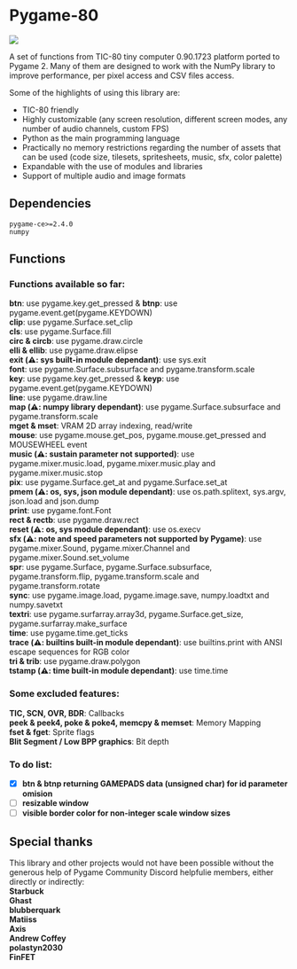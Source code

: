 # Pygame-80

![](https://user-images.githubusercontent.com/74131798/159044855-2366e15f-3730-4eab-b7f9-bc2c800cb9f6.gif)

A set of functions from TIC-80 tiny computer 0.90.1723 platform ported to Pygame 2. Many of them are designed to work with the NumPy library to improve performance, per pixel access and CSV files access.   

Some of the highlights of using this library are:  
* TIC-80 friendly  
* Highly customizable (any screen resolution, different screen modes, any number of audio channels, custom FPS)  
* Python as the main programming language  
* Practically no memory restrictions regarding the number of assets that can be used (code size, tilesets, spritesheets, music, sfx, color palette)  
* Expandable with the use of modules and libraries  
* Support of multiple audio and image formats  

## Dependencies
```
pygame-ce>=2.4.0
numpy
```
## Functions
### Functions available so far:  
**btn**: use pygame.key.get_pressed & **btnp**: use pygame.event.get(pygame.KEYDOWN)  
**clip**: use pygame.Surface.set_clip  
**cls**: use pygame.Surface.fill  
**circ & circb**: use pygame.draw.circle  
**elli & ellib**: use pygame.draw.elipse  
**exit (⚠️: sys built-in module dependant)**: use sys.exit  
**font**: use pygame.Surface.subsurface and pygame.transform.scale  
**key**: use pygame.key.get_pressed & **keyp**: use pygame.event.get(pygame.KEYDOWN)  
**line**: use pygame.draw.line  
**map (⚠️: numpy library dependant)**: use pygame.Surface.subsurface and pygame.transform.scale  
**mget & mset**: VRAM 2D array indexing, read/write  
**mouse**: use pygame.mouse.get_pos, pygame.mouse.get_pressed and MOUSEWHEEL event  
**music (⚠️: sustain parameter not supported)**: use pygame.mixer.music.load, pygame.mixer.music.play and pygame.mixer.music.stop  
**pix**: use pygame.Surface.get_at and pygame.Surface.set_at  
**pmem (⚠️: os, sys, json module dependant)**: use os.path.splitext, sys.argv, json.load and json.dump  
**print**: use pygame.font.Font  
**rect & rectb**: use pygame.draw.rect  
**reset (⚠️: os, sys module dependant)**: use os.execv  
**sfx (⚠️: note and speed parameters not supported by Pygame)**: use pygame.mixer.Sound, pygame.mixer.Channel and pygame.mixer.Sound.set_volume  
**spr**: use pygame.Surface, pygame.Surface.subsurface, pygame.transform.flip, pygame.transform.scale and pygame.transform.rotate  
**sync**: use pygame.image.load, pygame.image.save, numpy.loadtxt and numpy.savetxt  
**textri**: use pygame.surfarray.array3d, pygame.Surface.get_size, pygame.surfarray.make_surface  
**time**: use pygame.time.get_ticks  
**trace (⚠️: builtins built-in module dependant)**: use builtins.print with ANSI escape sequences for RGB color  
**tri & trib**: use pygame.draw.polygon  
**tstamp (⚠️: time built-in module dependant)**: use time.time

### Some excluded features:  
**TIC, SCN, OVR, BDR**: Callbacks  
**peek & peek4, poke & poke4, memcpy & memset**: Memory Mapping  
**fset & fget**: Sprite flags  
**Blit Segment / Low BPP graphics**: Bit depth

### To do list:  
- [x] **btn & btnp returning GAMEPADS data (unsigned char) for id parameter omision**
- [ ] **resizable window**
- [ ] **visible border color for non-integer scale window sizes**

## Special thanks  
This library and other projects would not have been possible without the generous help of Pygame Community Discord helpfulie members, either directly or indirectly:  
**Starbuck**  
**Ghast**  
**blubberquark**  
**Matiiss**  
**Axis**  
**Andrew Coffey**  
**polastyn2030**  
**FinFET**
